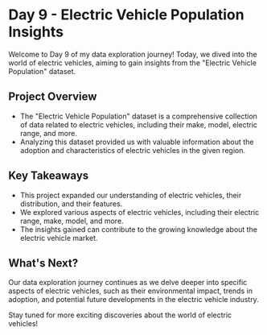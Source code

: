 # Day 9 - Electric Vehicle Population Insights

Welcome to Day 9 of my data exploration journey! Today, we dived into the world of electric vehicles, aiming to gain insights from the "Electric Vehicle Population" dataset.

## Project Overview

- The "Electric Vehicle Population" dataset is a comprehensive collection of data related to electric vehicles, including their make, model, electric range, and more.
- Analyzing this dataset provided us with valuable information about the adoption and characteristics of electric vehicles in the given region.

## Key Takeaways

- This project expanded our understanding of electric vehicles, their distribution, and their features.
- We explored various aspects of electric vehicles, including their electric range, make, model, and more.
- The insights gained can contribute to the growing knowledge about the electric vehicle market.

## What's Next?

Our data exploration journey continues as we delve deeper into specific aspects of electric vehicles, such as their environmental impact, trends in adoption, and potential future developments in the electric vehicle industry.

Stay tuned for more exciting discoveries about the world of electric vehicles!


